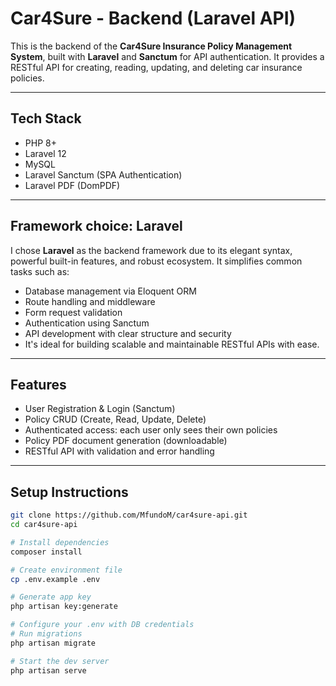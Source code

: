 # Car4Sure - Backend (Laravel API)

This is the backend of the **Car4Sure Insurance Policy Management System**, built with **Laravel** and **Sanctum** for API authentication. It provides a RESTful API for creating, reading, updating, and deleting car insurance policies.

---

## Tech Stack

- PHP 8+
- Laravel 12
- MySQL
- Laravel Sanctum (SPA Authentication)
- Laravel PDF (DomPDF)

---


## Framework choice: Laravel

I chose **Laravel** as the backend framework due to its elegant syntax, powerful built-in features, and robust ecosystem. It simplifies common tasks such as:

- Database management via Eloquent ORM
- Route handling and middleware
- Form request validation
- Authentication using Sanctum
- API development with clear structure and security
- It's ideal for building scalable and maintainable RESTful APIs with ease.

---

## Features

- User Registration & Login (Sanctum)
- Policy CRUD (Create, Read, Update, Delete)
- Authenticated access: each user only sees their own policies
- Policy PDF document generation (downloadable)
- RESTful API with validation and error handling

---

## Setup Instructions

```bash
git clone https://github.com/MfundoM/car4sure-api.git
cd car4sure-api

# Install dependencies
composer install

# Create environment file
cp .env.example .env

# Generate app key
php artisan key:generate

# Configure your .env with DB credentials
# Run migrations
php artisan migrate

# Start the dev server
php artisan serve
